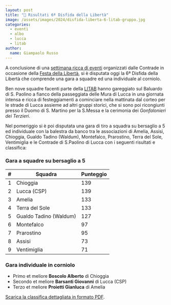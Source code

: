 ```yaml
---
layout: post
title: "🎯 Risultati 6ª Disfida della Libertà"
image: /assets/images/2024/disfida-liberta-6-litab-gruppo.jpg
categories:
  - eventi
  - albo
  - lucca
  - litab
author:
  name: Giampaolo Russo
---
```


A conclusione di una [settimana ricca di eventi](/2024/festa-della-liberta-6) organizzati dalle Contrade in occasione della [Festa della Libertà](/2019/lucca-origini-festa-liberta), si è disputata oggi la 6ª Disfida della Libertà che comprende una gara a squadre ed una individuale al corniolo.

<!-- more -->

Ben nove squadre facenti parte della [LITAB](https://www.litab.net/) hanno gareggiato sul Baluardo di S. Paolino a fianco della passeggiata delle Mura di Lucca in una giornata intensa e ricca di festeggiamenti a cominciare nella mattinata dal corteo per le strade di Lucca assieme ad altri gruppi storici, che si sono poi ricongiunti presso il Duomo di S. Martino per la S.Messa e la cerimonia dei *Gonfalonieri dei Terzieri*.

Nel pomeriggio si è poi disputata una gara di tiro a squadra su bersaglio a 5 ed individuale con la balestra da banco tra le associazioni di Amelia, Assisi, Chioggia, Gualdo Tadino (Waldum), Montefalco, Prarostino, Terra del Sole, Ventimiglia e le Contrade di S.Paolino di Lucca con i seguenti risultati e classifica:

### Gara a squadre su bersaglio a 5

| **#** | **Squadra**              | **Punteggio** |
|:-----:|--------------------------|---------------|
|   1   | Chioggia                 |           139 |
|   2   | Lucca (CSP)              |           139 |
|   3   | Amelia                   |           133 |
|   4   | Terra del Sole           |           133 |
|   5   | Gualdo Tadino (Waldum)   |           127 |
|   6   | Montefalco               |            97 |
|   7   | Prarostino               |            95 |
|   8   | Assisi                   |            73 |
|   9   | Ventimiglia              |            71 |

### Gara individuale in corniolo

* Primo et meliore **Boscolo Alberto** di Chioggia
* Secondo et meliore **Barsanti Giovanni** di Lucca (CSP)
* Terzo et meliore **Proietti Gianluca** di Amelia

[Scarica la classifica dettagliata in formato PDF](/assets/files/2024/risultati-disfida-liberta-6.pdf).
